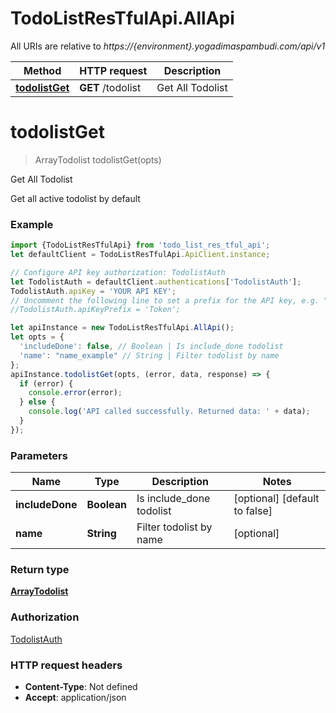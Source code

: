 # TodoListResTfulApi.AllApi

All URIs are relative to *https://{environment}.yogadimaspambudi.com/api/v1*

Method | HTTP request | Description
------------- | ------------- | -------------
[**todolistGet**](AllApi.md#todolistGet) | **GET** /todolist | Get All Todolist

<a name="todolistGet"></a>
# **todolistGet**
> ArrayTodolist todolistGet(opts)

Get All Todolist

Get all active todolist by default

### Example
```javascript
import {TodoListResTfulApi} from 'todo_list_res_tful_api';
let defaultClient = TodoListResTfulApi.ApiClient.instance;

// Configure API key authorization: TodolistAuth
let TodolistAuth = defaultClient.authentications['TodolistAuth'];
TodolistAuth.apiKey = 'YOUR API KEY';
// Uncomment the following line to set a prefix for the API key, e.g. "Token" (defaults to null)
//TodolistAuth.apiKeyPrefix = 'Token';

let apiInstance = new TodoListResTfulApi.AllApi();
let opts = { 
  'includeDone': false, // Boolean | Is include_done todolist
  'name': "name_example" // String | Filter todolist by name
};
apiInstance.todolistGet(opts, (error, data, response) => {
  if (error) {
    console.error(error);
  } else {
    console.log('API called successfully. Returned data: ' + data);
  }
});
```

### Parameters

Name | Type | Description  | Notes
------------- | ------------- | ------------- | -------------
 **includeDone** | **Boolean**| Is include_done todolist | [optional] [default to false]
 **name** | **String**| Filter todolist by name | [optional] 

### Return type

[**ArrayTodolist**](ArrayTodolist.md)

### Authorization

[TodolistAuth](../README.md#TodolistAuth)

### HTTP request headers

 - **Content-Type**: Not defined
 - **Accept**: application/json

